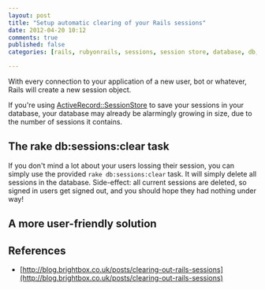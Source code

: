```yaml
---
layout: post
title: "Setup automatic clearing of your Rails sessions"
date: 2012-04-20 10:12
comments: true
published: false
categories: [rails, rubyonrails, sessions, session store, database, db, cleaning, cron, sysadmin, tips'n'tricks]

---
```

With every connection to your application of a new user, bot or whatever, Rails will create a new session object.

If you're using [ActiveRecord::SessionStore](http://api.rubyonrails.org/classes/ActiveRecord/SessionStore.html) to save your sessions in your database, your database may already be alarmingly growing in size, due to the number of sessions it contains.

## The rake db:sessions:clear task

If you don't mind a lot about your users lossing their session, you can simply use the provided `rake db:sessions:clear` task. It will simply delete all sessions in the database. Side-effect: all current sessions are deleted, so signed in users get signed out, and you should hope they had nothing under way!

## A more user-friendly solution


## References

* [http://blog.brightbox.co.uk/posts/clearing-out-rails-sessions](http://blog.brightbox.co.uk/posts/clearing-out-rails-sessions)